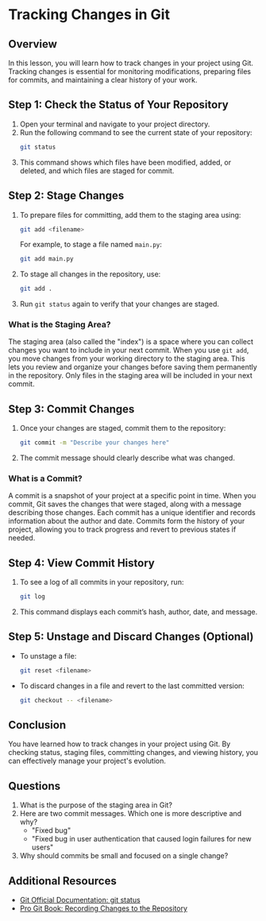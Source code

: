 # Tracking Changes in Git

## Overview
In this lesson, you will learn how to track changes in your project using Git. Tracking changes is essential for monitoring modifications, preparing files for commits, and maintaining a clear history of your work.

## Step 1: Check the Status of Your Repository

1. Open your terminal and navigate to your project directory.
2. Run the following command to see the current state of your repository:
   ```bash
   git status
   ```
3. This command shows which files have been modified, added, or deleted, and which files are staged for commit.

## Step 2: Stage Changes

1. To prepare files for committing, add them to the staging area using:
   ```bash
   git add <filename>
   ```
   For example, to stage a file named `main.py`:
   ```bash
   git add main.py
   ```
2. To stage all changes in the repository, use:
   ```bash
   git add .
   ```
3. Run `git status` again to verify that your changes are staged.

### What is the Staging Area?

The staging area (also called the "index") is a space where you can collect changes you want to include in your next commit. When you use `git add`, you move changes from your working directory to the staging area. This lets you review and organize your changes before saving them permanently in the repository. Only files in the staging area will be included in your next commit.

## Step 3: Commit Changes

1. Once your changes are staged, commit them to the repository:
   ```bash
   git commit -m "Describe your changes here"
   ```
2. The commit message should clearly describe what was changed.

### What is a Commit?

A commit is a snapshot of your project at a specific point in time. When you commit, Git saves the changes that were staged, along with a message describing those changes. Each commit has a unique identifier and records information about the author and date. Commits form the history of your project, allowing you to track progress and revert to previous states if needed.

## Step 4: View Commit History

1. To see a log of all commits in your repository, run:
   ```bash
   git log
   ```
2. This command displays each commit’s hash, author, date, and message.

## Step 5: Unstage and Discard Changes (Optional)

- To unstage a file:
  ```bash
  git reset <filename>
  ```
- To discard changes in a file and revert to the last committed version:
  ```bash
  git checkout -- <filename>
  ```

## Conclusion
You have learned how to track changes in your project using Git. By checking status, staging files, committing changes, and viewing history, you can effectively manage your project's evolution.

## Questions
1. What is the purpose of the staging area in Git?
2. Here are two commit messages. Which one is more descriptive and why?
   - "Fixed bug"
   - "Fixed bug in user authentication that caused login failures for new users"
3. Why should commits be small and focused on a single change?

## Additional Resources
- [Git Official Documentation: git status](https://git-scm.com/docs/git-status)
- [Pro Git Book: Recording Changes to the Repository](https://git-scm.com/book/en/v2/Git-Basics-Recording-Changes-to-the-Repository)
